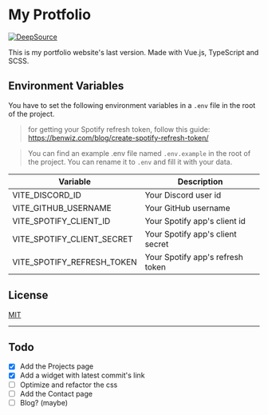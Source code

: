# My Protfolio

[![DeepSource](https://deepsource.io/gh/d3r1n/d3r1n-website.svg/?label=active+issues&show_trend=true&token=51s5DlzK0SxWSuBoJwGwhgvr)](https://deepsource.io/gh/d3r1n/d3r1n-website/?ref=repository-badge)

This is my portfolio website's last version. Made with Vue.js, TypeScript and SCSS.

## Environment Variables

You have to set the following environment variables in a `.env` file in the root of the project.

> for getting your Spotify refresh token, follow this guide:
> https://benwiz.com/blog/create-spotify-refresh-token/

> You can find an example .env file named `.env.example` in the root of the project.
> You can rename it to `.env` and fill it with your data.

| Variable | Description |
| --- | --- |
| VITE_DISCORD_ID | Your Discord user id |
| VITE_GITHUB_USERNAME | Your GitHub username |
| VITE_SPOTIFY_CLIENT_ID | Your Spotify app's client id |
| VITE_SPOTIFY_CLIENT_SECRET | Your Spotify app's client secret |
| VITE_SPOTIFY_REFRESH_TOKEN | Your Spotify app's refresh token |

## License

[MIT](https://choosealicense.com/licenses/mit/)

---

## Todo

- [X] Add the Projects page
- [X] Add a widget with latest commit's link
- [ ] Optimize and refactor the css
- [ ] Add the Contact page
- [ ] Blog? (maybe)
